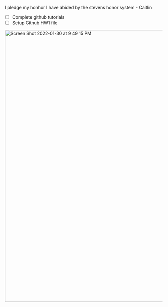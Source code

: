 
I pledge my honhor I have abided by the stevens honor system - Caitlin
- [ ] Complete github tutorials
- [ ] Setup Github HW1 file
<img width="868" alt="Screen Shot 2022-01-30 at 9 49 15 PM" src="https://user-images.githubusercontent.com/98119725/151732491-f4f9143a-2fd7-4c51-9c2a-563e9ef4e235.png">
